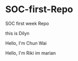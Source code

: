 # SOC-first-Repo
SOC first week Repo 


this is Dilyn 

Hello, I'm Chun Wai

Hello, I'm Riki
 im marian
